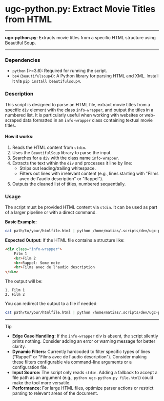 # ugc-python.py: Extract Movie Titles from HTML

---

**ugc-python.py**: Extracts movie titles from a specific HTML structure using Beautiful Soup.

---

### Dependencies

- `python` (>=3.6): Required for running the script.
- `bs4` (`beautifulsoup4`): A Python library for parsing HTML and XML. Install it via `pip install beautifulsoup4`.

### Description

This script is designed to parse an HTML file, extract movie titles from a specific `div` element with the class `info-wrapper`, and output the titles in a numbered list. It is particularly useful when working with websites or web-scraped data formatted in an `info-wrapper` class containing textual movie titles.

#### How it works:
1. Reads the HTML content from `stdin`.
2. Uses the `BeautifulSoup` library to parse the input.
3. Searches for a `div` with the class name `info-wrapper`.
4. Extracts the text within the `div` and processes it line by line:
   - Strips out leading/trailing whitespace.
   - Filters out lines with irrelevant content (e.g., lines starting with "Films avec de l'audio description" or "Rappel").
5. Outputs the cleaned list of titles, numbered sequentially.

### Usage

The script must be provided HTML content via `stdin`. It can be used as part of a larger pipeline or with a direct command.

**Basic Example:**
```bash
cat path/to/your/htmlfile.html | python /home/matias/.scripts/dev/ugc-python.py
```

**Expected Output:**
If the HTML file contains a structure like:
```html
<div class="info-wrapper">
    Film 1
    <br>Film 2
    <br>Rappel: Some note
    <br>Films avec de l'audio description
</div>
```
The output will be:
```plaintext
1. Film 1
2. Film 2
```

You can redirect the output to a file if needed:
```bash
cat path/to/your/htmlfile.html | python /home/matias/.scripts/dev/ugc-python.py > movies.txt
```

---

> [!TIP]
> - **Edge Case Handling:** If the `info-wrapper` div is absent, the script silently prints nothing. Consider adding an error or warning message for better clarity.
> - **Dynamic Filters:** Currently hardcoded to filter specific types of lines ("Rappel" or "Films avec de l'audio description"). Consider making these filters configurable via command-line arguments or a configuration file.
> - **Input Source:** The script only reads `stdin`. Adding a fallback to accept a file path as an argument (e.g., `python ugc-python.py file.html`) could make the tool more versatile.
> - **Performance:** For large HTML files, optimize parser actions or restrict parsing to relevant areas of the document.